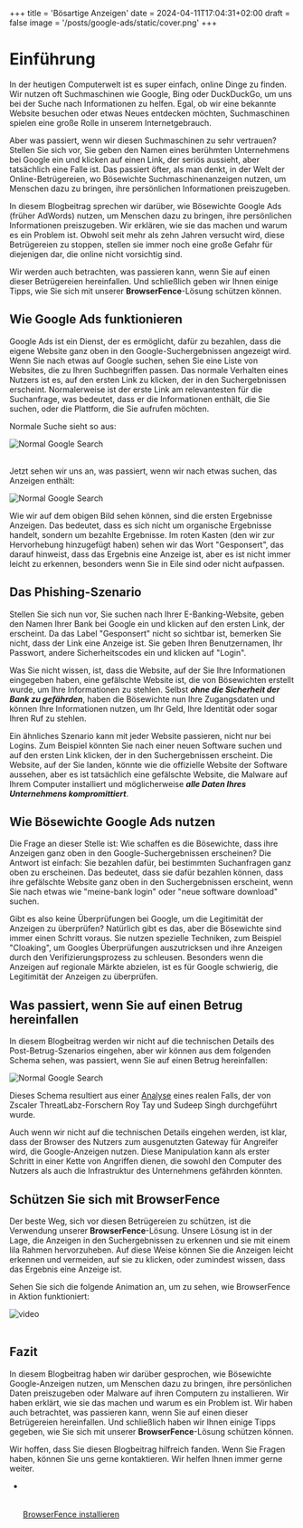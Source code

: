 +++
title = 'Bösartige Anzeigen'
date = 2024-04-11T17:04:31+02:00
draft = false
image = '/posts/google-ads/static/cover.png'
+++

# Einführung

In der heutigen Computerwelt ist es super einfach, online Dinge zu finden. Wir nutzen oft Suchmaschinen wie Google, Bing oder DuckDuckGo, um uns bei der Suche nach Informationen zu helfen. Egal, ob wir eine bekannte Website besuchen oder etwas Neues entdecken möchten, Suchmaschinen spielen eine große Rolle in unserem Internetgebrauch.

Aber was passiert, wenn wir diesen Suchmaschinen zu sehr vertrauen? Stellen Sie sich vor, Sie geben den Namen eines berühmten Unternehmens bei Google ein und klicken auf einen Link, der seriös aussieht, aber tatsächlich eine Falle ist. Das passiert öfter, als man denkt, in der Welt der Online-Betrügereien, wo Bösewichte Suchmaschinenanzeigen nutzen, um Menschen dazu zu bringen, ihre persönlichen Informationen preiszugeben.

In diesem Blogbeitrag sprechen wir darüber, wie Bösewichte Google Ads (früher AdWords) nutzen, um Menschen dazu zu bringen, ihre persönlichen Informationen preiszugeben. Wir erklären, wie sie das machen und warum es ein Problem ist. Obwohl seit mehr als zehn Jahren versucht wird, diese Betrügereien zu stoppen, stellen sie immer noch eine große Gefahr für diejenigen dar, die online nicht vorsichtig sind.

Wir werden auch betrachten, was passieren kann, wenn Sie auf einen dieser Betrügereien hereinfallen. Und schließlich geben wir Ihnen einige Tipps, wie Sie sich mit unserer **BrowserFence**-Lösung schützen können.

## Wie Google Ads funktionieren

Google Ads ist ein Dienst, der es ermöglicht, dafür zu bezahlen, dass die eigene Website ganz oben in den Google-Suchergebnissen angezeigt wird. Wenn Sie nach etwas auf Google suchen, sehen Sie eine Liste von Websites, die zu Ihren Suchbegriffen passen. Das normale Verhalten eines Nutzers ist es, auf den ersten Link zu klicken, der in den Suchergebnissen erscheint. Normalerweise ist der erste Link am relevantesten für die Suchanfrage, was bedeutet, dass er die Informationen enthält, die Sie suchen, oder die Plattform, die Sie aufrufen möchten.

Normale Suche sieht so aus:

![Normal Google Search](static/normal-search.png)

<br>
Jetzt sehen wir uns an, was passiert, wenn wir nach etwas suchen, das Anzeigen enthält:

![Normal Google Search](static/ads-search.png)

Wie wir auf dem obigen Bild sehen können, sind die ersten Ergebnisse Anzeigen. Das bedeutet, dass es sich nicht um organische Ergebnisse handelt, sondern um bezahlte Ergebnisse.
Im roten Kasten (den wir zur Hervorhebung hinzugefügt haben) sehen wir das Wort "Gesponsert", das darauf hinweist, dass das Ergebnis eine Anzeige ist,
aber es ist nicht immer leicht zu erkennen, besonders wenn Sie in Eile sind oder nicht aufpassen.

## Das Phishing-Szenario

Stellen Sie sich nun vor, Sie suchen nach Ihrer E-Banking-Website, geben den Namen Ihrer Bank bei Google ein und klicken auf den ersten Link, der erscheint. Da das Label "Gesponsert" nicht so sichtbar ist, bemerken Sie nicht, dass der Link eine Anzeige ist. Sie geben Ihren
Benutzernamen, Ihr Passwort, andere Sicherheitscodes ein und klicken auf "Login".

Was Sie nicht wissen, ist, dass die Website, auf der Sie Ihre Informationen eingegeben haben, eine gefälschte Website ist, die von Bösewichten erstellt wurde, um Ihre Informationen zu stehlen. Selbst ***ohne die Sicherheit der Bank zu gefährden***, haben die Bösewichte nun Ihre Zugangsdaten und können Ihre Informationen nutzen, um Ihr Geld, Ihre Identität oder sogar Ihren Ruf zu stehlen.

Ein ähnliches Szenario kann mit jeder Website passieren, nicht nur bei Logins. Zum Beispiel könnten Sie nach einer neuen
Software suchen und auf den ersten Link klicken, der in den Suchergebnissen erscheint. Die Website, auf der Sie landen, könnte wie die offizielle Website der Software aussehen, aber es ist tatsächlich eine gefälschte Website, die Malware auf Ihrem Computer installiert und möglicherweise ***alle Daten Ihres Unternehmens kompromittiert***.

## Wie Bösewichte Google Ads nutzen

Die Frage an dieser Stelle ist: Wie schaffen es die Bösewichte, dass ihre Anzeigen ganz oben in den Google-Suchergebnissen erscheinen? Die Antwort ist einfach: Sie bezahlen dafür, bei bestimmten Suchanfragen ganz oben zu erscheinen. Das bedeutet, dass sie dafür bezahlen können, dass ihre gefälschte Website ganz oben in den Suchergebnissen erscheint, wenn Sie nach etwas wie "meine-bank login" oder "neue software
download" suchen.

Gibt es also keine Überprüfungen bei Google, um die Legitimität der Anzeigen zu überprüfen? Natürlich gibt es das, aber die Bösewichte sind immer einen Schritt voraus. Sie nutzen spezielle Techniken, zum Beispiel "Cloaking", um Googles Überprüfungen auszutricksen und ihre
Anzeigen durch den Verifizierungsprozess zu schleusen. Besonders wenn die Anzeigen auf regionale Märkte abzielen, ist es für Google schwierig, die Legitimität der Anzeigen zu überprüfen.

## Was passiert, wenn Sie auf einen Betrug hereinfallen

In diesem Blogbeitrag werden wir nicht auf die technischen Details des Post-Betrug-Szenarios eingehen, aber wir können aus dem folgenden Schema sehen, was passiert, wenn Sie auf einen Betrug hereinfallen:

![Normal Google Search](static/chain.png)

Dieses Schema resultiert aus
einer [Analyse](https://www.zscaler.com/blogs/security-research/malvertising-campaign-targeting-it-teams-madmxshell) eines realen Falls, der von Zscaler ThreatLabz-Forschern Roy Tay und Sudeep Singh durchgeführt wurde.

Auch wenn wir nicht auf die technischen Details eingehen werden, ist klar, dass der Browser des Nutzers zum ausgenutzten Gateway für Angreifer wird, die Google-Anzeigen nutzen. Diese Manipulation kann als erster Schritt in einer Kette von Angriffen dienen,
die sowohl den Computer des Nutzers als auch die Infrastruktur des Unternehmens gefährden könnten.

## Schützen Sie sich mit BrowserFence

Der beste Weg, sich vor diesen Betrügereien zu schützen, ist die Verwendung unserer **BrowserFence**-Lösung. Unsere Lösung ist in der Lage,
die Anzeigen in den Suchergebnissen zu erkennen und sie mit einem lila Rahmen hervorzuheben. Auf diese Weise können Sie die Anzeigen leicht erkennen und
vermeiden, auf sie zu klicken, oder zumindest wissen, dass das Ergebnis eine Anzeige ist.

Sehen Sie sich die folgende Animation an, um zu sehen, wie BrowserFence in Aktion funktioniert:

<div class="row justify-content-center">
    <div class="col-lg-9">
        <div class="nk-block-video nk-block-video-overlay">
            <img src="/posts/google-ads/static/cover.png" alt="video">
            <a href="/posts/google-ads/static/bf.mp4" class="nk-block-video-play video-popup btn-play btn-play-sm btn-play-s2"><em class="btn-play-icon"></em></a>
        </div>
    </div>
</div>

<br>

## Fazit

In diesem Blogbeitrag haben wir darüber gesprochen, wie Bösewichte Google-Anzeigen nutzen, um Menschen dazu zu bringen, ihre persönlichen Daten preiszugeben oder Malware auf ihren Computern zu installieren. Wir haben erklärt, wie sie das machen und warum es ein Problem ist. Wir haben auch betrachtet, was passieren kann, wenn Sie auf einen dieser Betrügereien hereinfallen. Und schließlich haben wir Ihnen einige Tipps gegeben, wie Sie sich mit unserer **BrowserFence**-Lösung schützen können.

Wir hoffen, dass Sie diesen Blogbeitrag hilfreich fanden. Wenn Sie Fragen haben, können Sie uns gerne kontaktieren. Wir helfen Ihnen immer gerne weiter.

<ul class="pt-4 d-flex gaps g-3 justify-content-center  animated" data-animate="fadeInUp" data-delay=".9">
    <li>
        <a href="#" class="btn btn-md btn-grad" data-overlay="bg-theme-grad-alternet"
           style="position: relative; top: 50px;">BrowserFence installieren</a>
    </li>
</ul>
